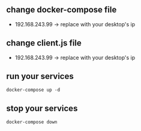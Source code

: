 ## change docker-compose file
- 192.168.243.99 -> replace with your desktop's ip
## change client.js file
- 192.168.243.99 -> replace with your desktop's ip
## run your services
```
docker-compose up -d
```
## stop your services
```
docker-compose down
```